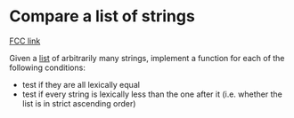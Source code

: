 # Compare a list of strings

[FCC link](https://www.freecodecamp.org/learn/coding-interview-prep/rosetta-code/compare-a-list-of-strings)

Given a
[list](<https://en.wikipedia.org/wiki/List_(abstract_data_type)> "wp: List_(abstract_data_type)")
of arbitrarily many strings, implement a function for each of the following
conditions:

- test if they are all lexically equal
- test if every string is lexically less than the one after it (i.e. whether the
  list is in strict ascending order)
